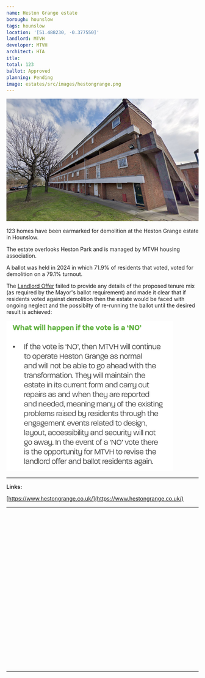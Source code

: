 ```yaml
---
name: Heston Grange estate 
borough: hounslow 
tags: hounslow
location: '[51.488230, -0.377550]'
landlord: MTVH
developer: MTVH
architect: HTA
itla:
total: 123
ballot: Approved
planning: Pending
image: estates/src/images/hestongrange.png
---
```

![Heston Grange estate image](src/images/hestongrange.png)

123 homes have been earmarked for demolition at the Heston Grange estate in Hounslow.

The estate overlooks Heston Park and is managed by MTVH housing association.

A ballot was held in 2024 in which 71.9% of residents that voted, voted for demolition on a 79.1% turnout.

The [Landlord Offer](src/images/hestongrangeoffer.pdf) failed to provide any details of the proposed tenure mix (as required by the Mayor's ballot requirement) and made it clear that if residents voted against demolition then the estate would be faced with ongoing neglect and the possibilty of re-running the ballot until the desired result is achieved:

![Heston Grange Landlord Offer screenshot](src/images/hestonnovote.png)

---
__Links:__

[https://www.hestongrange.co.uk/](https://www.hestongrange.co.uk/)

---

<!------------THE CODE BELOW RENDERS THE MAP - DO NOT EDIT! ---------------------------->

<div id="map" style="width: 100%; height: 400px;"></div>

<script>
  var map = L.map('map').setView({{ location }}, 13);
  L.tileLayer('https://tile.openstreetmap.org/{z}/{x}/{y}.png', {
  maxZoom: 19,
attribution: '&copy; <a href="http://www.openstreetmap.org/copyright">OpenStreetMap</a>'
}).addTo(map);
var circle = L.circle({{ location }}, {
    color: 'red',
    fillColor: '#f03',
    fillOpacity: 0.5,
    radius: 500
}).addTo(map);
</script>

---